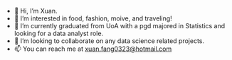 - 👋 Hi, I’m Xuan.
- 👀 I’m interested in food, fashion, moive, and traveling! 
- 🌱 I’m currently graduated from UoA with a pgd majored in Statistics and looking for a data analyst role. 
- 💞️ I’m looking to collaborate on any data science related projects.
- 📫 You can reach me at xuan.fang0323@hotmail.com

<!---
MF0323/MF0323 is a ✨ special ✨ repository because its `README.md` (this file) appears on your GitHub profile.
You can click the Preview link to take a look at your changes.
--->
